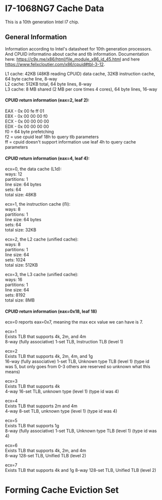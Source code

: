 # I7-1068NG7 Cache Data
This is a 10th generation Intel I7 chip. 

## General Information 
Information according to Intel's datasheet for 10th generation processors. And CPUID informatino about cache and tlb information. Documentation here: https://c9x.me/x86/html/file_module_x86_id_45.html and here https://www.felixcloutier.com/x86/cpuid#tbl-3-12. 

L1 cache: 42KB (48KB reading CPUID) data cache, 32KB instruction cache, 64 byte cache line, 8-way  
L2 cache: 512KB total, 64 byte lines, 8-way  
L3 cache: 8 MB shared (2 MB per core times 4 cores), 64 byte lines, 16-way  

#### CPUID return information (eax=2, leaf 2):   
EAX - 0x 00 fe ff 01  
EBX - 0x 00 00 00 f0   
ECX - 0x 00 00 00 00   
EDX - 0x 00 00 00 00  
f0 = 64 byte prefetching  
f2 = use cpuid leaf 18h to query tlb parameters  
ff = cpuid doesn't support information use leaf 4h to query cache parameters  

#### CPUID return information (eax=4, leaf 4): 
ecx=0, the data cache (L1d):  
ways: 12  
partitions: 1  
line size: 64 bytes  
sets: 64  
total size: 48KB  

ecx=1, the instruction cache (l1i):  
ways: 8  
partitions: 1  
line size: 64 bytes  
sets: 64  
total size: 32KB  

ecx=2, the L2 cache (unified cache):  
ways: 8  
partitions: 1  
line size: 64  
sets: 1024  
total size: 512KB  

ecx=3, the L3 cache (unified cache):  
ways: 16  
partitions: 1  
line size: 64  
sets: 8192  
total size: 8MB  

#### CPUID return information (eax=0x18, leaf 18) 
ecx=0 reports eax=0x7, meaning the max ecx value we can have is 7.  

ecx=1  
Exists TLB that supports 4k, 2m, and 4m  
8-way (fully associative) 1-set TLB, Instruction TLB (level 1)  

ecx=2  
Exists TLB that supports 4k, 2m, 4m, and 1g  
16-way (fully associative) 1-set TLB, Unknown type TLB (level 1) (type id was 5, but only goes from 0-3 others are reserved so unknown what this means)  

ecx=3  
Exists TLB that supports 4k  
4-way 16-set TLB, unknown type (level 1) (type id was 4)  

ecx=4  
Exists TLB that supports 2m and 4m  
4-way 8-set TLB, unknown type (level 1) (type id was 4)  

ecx=5  
Exists TLB that supports 1g  
8-way (fully associative) 1-set TLB, Unknown type TLB (level 1) (type id was 4)  

ecx=6  
Exists TLB that supports 4k, 2m, and 4m  
8-way 128-set TLB, Unified TLB (level 2)  

ecx=7  
Exists TLB that supports 4k and 1g 
8-way 128-set TLB, Unified TLB (level 2) 


# Forming Cache Eviction Set 
